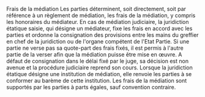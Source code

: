Frais de la médiation
Les parties déterminent, soit directement, soit par référence à un règlement de médiation,
les frais de la médiation, y compris les honoraires du médiateur.
En cas de médiation judiciaire, la juridiction étatique saisie, qui désigne un médiateur, fixe
les frais en accord avec les parties et ordonne la consignation des provisions entre les
mains du greffier en chef de la juridiction ou de l'organe compétent de l'Etat Partie. Si une
partie ne verse pas sa quote-part des frais fixés, il est permis à l'autre partie de la verser
afin que la médiation puisse être mise en œuvre. A défaut de consignation dans le délai
fixé par le juge, sa décision est non avenue et la procédure judiciaire reprend son cours.
Lorsque la juridiction étatique désigne une institution de médiation, elle renvoie les
parties à se conformer au barème de cette institution.
Les frais de la médiation sont supportés par les parties à parts égales, sauf convention
contraire.